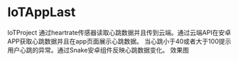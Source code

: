 # IoTAppLast

IoTProject
通过heartrate传感器读取心跳数据并且传到云端。通过云端API在安卓APP获取心跳数据并且在app页面展示心跳数据。
当心跳小于40或者大于100提示用户心跳的异常。通过Snake安卓组件反映心跳数据变化。
效果图

